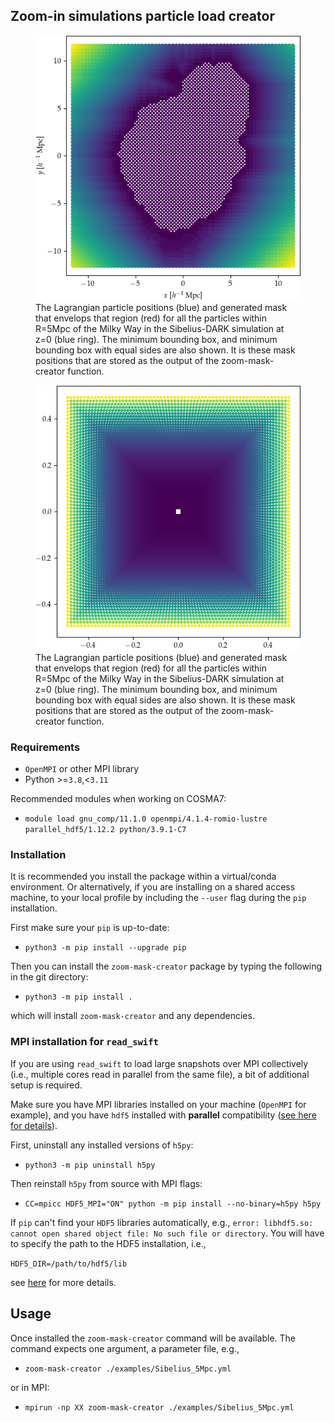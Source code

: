 ## Zoom-in simulations particle load creator

<figure>
    <img src="/examples/5Mpc_1_high_res.png"
         alt="Sibelius 5Mpc region high res grid">
    <figcaption>The Lagrangian particle positions (blue) and generated mask that envelops that region (red) for all the particles within R=5Mpc of the Milky Way in the Sibelius-DARK simulation at z=0 (blue ring). The minimum bounding box, and minimum bounding box with equal sides are also shown. It is these mask positions that are stored as the output of the zoom-mask-creator function.</figcaption>
</figure>

<figure>
    <img src="/examples/5Mpc_1_low_res_skins.png"
         alt="Sibelius 5Mpc region low res skins">
    <figcaption>The Lagrangian particle positions (blue) and generated mask that envelops that region (red) for all the particles within R=5Mpc of the Milky Way in the Sibelius-DARK simulation at z=0 (blue ring). The minimum bounding box, and minimum bounding box with equal sides are also shown. It is these mask positions that are stored as the output of the zoom-mask-creator function.</figcaption>
</figure>

### Requirements

* `OpenMPI` or other MPI library
* Python >=`3.8`,<`3.11`

Recommended modules when working on COSMA7:

* `module load gnu_comp/11.1.0 openmpi/4.1.4-romio-lustre parallel_hdf5/1.12.2 python/3.9.1-C7`

### Installation

It is recommended you install the package within a virtual/conda environment.
Or alternatively, if you are installing on a shared access machine, to your
local profile by including the `--user` flag during the `pip` installation.

First make sure your `pip` is up-to-date:

* `python3 -m pip install --upgrade pip`

Then you can install the `zoom-mask-creator` package by typing the following in
the git directory:

* `python3 -m pip install .`

which will install `zoom-mask-creator` and any dependencies.

### MPI installation for `read_swift`

If you are using `read_swift` to load large snapshots over MPI collectively
(i.e., multiple cores read in parallel from the same file), a bit of additional
setup is required.

Make sure you have MPI libraries installed on your machine (`OpenMPI` for example), and you have `hdf5` installed with **parallel** compatibility ([see here for details](https://docs.h5py.org/en/stable/mpi.html)).

First, uninstall any installed versions of `h5py`:

* `python3 -m pip uninstall h5py`

Then reinstall `h5py` from source with MPI flags:

* `CC=mpicc HDF5_MPI="ON" python -m pip install --no-binary=h5py h5py`

If `pip` can't find your `HDF5` libraries automatically, e.g., `error: libhdf5.so: cannot open shared object file: No such file or directory`. You will have to specify the path to the HDF5 installation, i.e.,

`HDF5_DIR=/path/to/hdf5/lib`

see [here](https://docs.h5py.org/en/stable/build.html#building-against-parallel-hdf5) for more details.

## Usage

Once installed the `zoom-mask-creator` command will be available. The command expects one argument, a parameter file, e.g.,

* `zoom-mask-creator ./examples/Sibelius_5Mpc.yml`

or in MPI:

* `mpirun -np XX zoom-mask-creator ./examples/Sibelius_5Mpc.yml`

